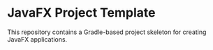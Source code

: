 # JavaFX Project Template

This repository contains a Gradle-based project skeleton for creating JavaFX applications. 



